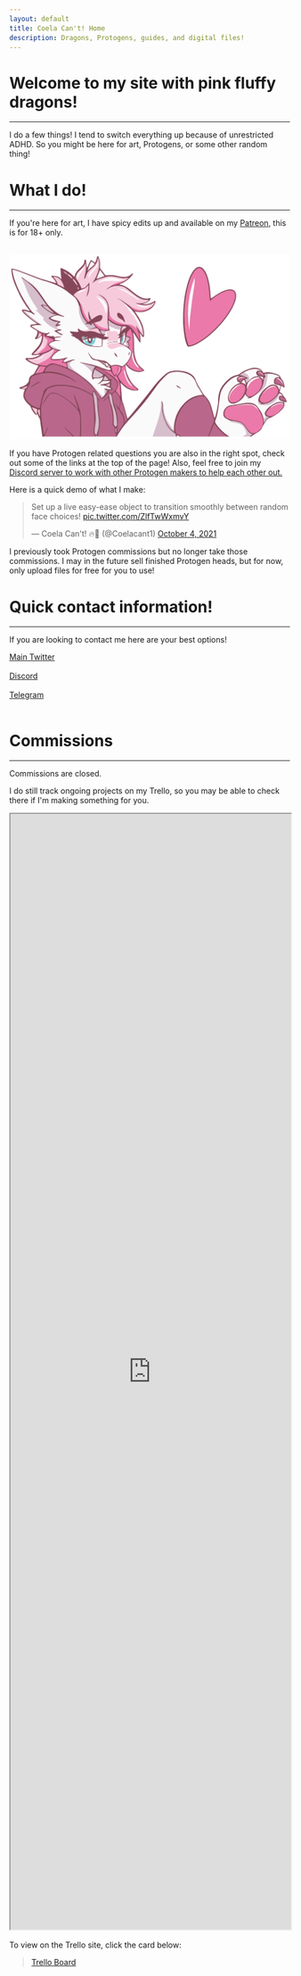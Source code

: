 ```yaml
---
layout: default
title: Coela Can't! Home
description: Dragons, Protogens, guides, and digital files!
---
```


# Welcome to my site with pink fluffy dragons! <a href="./"><i class="fa fa-solid fa-dragon fa-2x"></i></a>
* * *

I do a few things! I tend to switch everything up because of unrestricted ADHD. So you might be here for art, Protogens, or some other random thing!

# What I do!
* * *
If you're here for art, I have spicy edits up and available on my <a href="https://www.patreon.com/coelacant1" title="Patreon"><i class="fa fa-brands fa-patreon" aria-hidden="true"></i></a>[  Patreon](https://www.patreon.com/coelacant1), this is for 18+ only.<br><br>

<img class="coela-logo" src="/assets/coela_nobg_crop2x.png" alt="CoelaSus" />

If you have Protogen related questions you are also in the right spot, check out some of the links at the top of the page! Also, feel free to join my <a href="https://www.discord.gg/YwaWnhJ" title="Discord"><i class="fa fa-brands fa-discord" aria-hidden="true"></i></a> [Discord server to work with other Protogen makers to help each other out.](https://discord.com/invite/YwaWnhJ)

Here is a quick demo of what I make:
<blockquote class="twitter-tweet"><p lang="en" dir="ltr">Set up a live easy-ease object to transition smoothly between random face choices! <a href="https://t.co/ZlfTwWxmvY">pic.twitter.com/ZlfTwWxmvY</a></p>&mdash; Coela Can&#39;t! 🔥🐲 (@Coelacant1) <a href="https://twitter.com/Coelacant1/status/1444819204641853442?ref_src=twsrc%5Etfw">October 4, 2021</a></blockquote> <script async src="https://platform.twitter.com/widgets.js" charset="utf-8"></script>

I previously took Protogen commissions but no longer take those commissions. I may in the future sell finished Protogen heads, but for now, only upload files for free for you to use!

# Quick contact information!
* * *

If you are looking to contact me here are your best options!

<a href="https://www.twitter.com/coelacant1" title="Twitter"><i class="fa fa-brands fa-twitter" aria-hidden="true"></i></a>[  Main Twitter](https://www.twitter.com/coelacant1)<br><br>
<a href="https://www.discord.gg/YwaWnhJ" title="Discord"><i class="fa fa-brands fa-discord" aria-hidden="true"></i></a>[  Discord](https://www.discord.gg/YwaWnhJ)<br><br>
<a href="https://www.t.me/coelacant1" title="Telegram"><i class="fa fa-telegram" aria-hidden="true"></i></a>[  Telegram](https://www.t.me/coelacant1)<br><br>


# Commissions
* * *

Commissions are closed.

I do still track ongoing projects on my Trello, so you may be able to check there if I'm making something for you.

<iframe src="https://trello.com/b/SNLjMpEO.html" style="width: 100%; height: 50vh;" title="Coela Trello"></iframe>

To view on the Trello site, click the card below:
<blockquote class="trello-board-compact">
  <a href="https://trello.com/b/SNLjMpEO">Trello Board</a>
</blockquote>
<script src="https://p.trellocdn.com/embed.min.js"></script>
